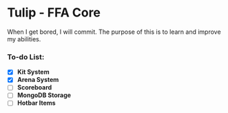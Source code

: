 # Tulip - FFA Core
When I get bored, I will commit. The purpose of this is to learn and improve my abilities.

### To-do List:
- [x] **Kit System**
- [x] **Arena System**
- [ ] **Scoreboard**
- [ ] **MongoDB Storage**
- [ ] **Hotbar Items**
